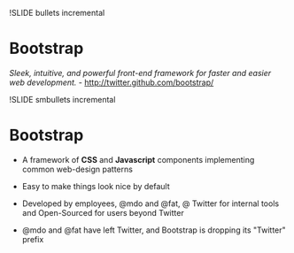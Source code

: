 !SLIDE bullets incremental
# Bootstrap

*Sleek, intuitive, and powerful front-end framework for faster and easier web development.* - <http://twitter.github.com/bootstrap/>

!SLIDE smbullets incremental
# Bootstrap

- A framework of **CSS** and **Javascript** components implementing common web-design patterns
- Easy to make things look nice by default

- Developed by employees, @mdo and @fat,  @ Twitter for internal tools and Open-Sourced for users beyond Twitter

- @mdo and @fat have left Twitter, and Bootstrap is dropping its "Twitter" prefix